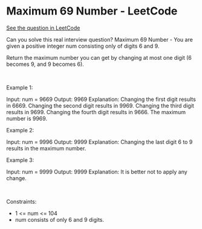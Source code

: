 # Maximum 69 Number - LeetCode
[See the question in LeetCode](https://leetcode.com/problems/maximum-69-number/?envType=daily-question&envId=2025-08-21)

Can you solve this real interview question? Maximum 69 Number - You are given a positive integer num consisting only of digits 6 and 9.

Return the maximum number you can get by changing at most one digit (6 becomes 9, and 9 becomes 6).

 

Example 1:


Input: num = 9669
Output: 9969
Explanation: 
Changing the first digit results in 6669.
Changing the second digit results in 9969.
Changing the third digit results in 9699.
Changing the fourth digit results in 9666.
The maximum number is 9969.


Example 2:


Input: num = 9996
Output: 9999
Explanation: Changing the last digit 6 to 9 results in the maximum number.


Example 3:


Input: num = 9999
Output: 9999
Explanation: It is better not to apply any change.


 

Constraints:

 * 1 <= num <= 104
 * num consists of only 6 and 9 digits.
